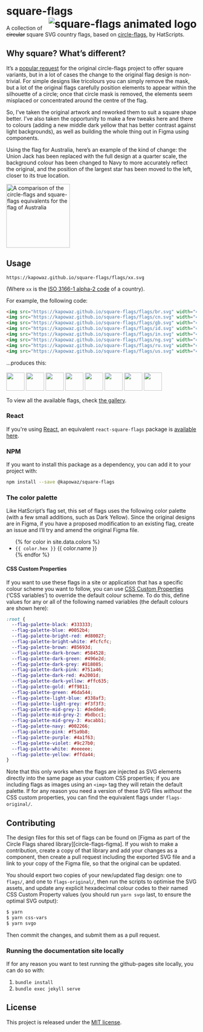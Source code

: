 # square-flags <img src="logo.svg" alt="square-flags animated logo" align="right">

A collection of ~~circular~~ square SVG country flags, based on
[circle-flags][circle-flags], by HatScripts.

## Why square? What’s different?

It’s a [popular request][circle-flags-issues] for the original circle-flags
project to offer square variants, but in a lot of cases the change to the
original flag design is non-trivial. For simple designs like tricolours you can
simply remove the mask, but a lot of the original flags carefully position
elements to appear within the silhouette of a circle; once that circle mask is
removed, the elements seem misplaced or concentrated around the centre of the
flag.

So, I’ve taken the original artwork and reworked them to suit a square shape
better. I’ve also taken the opportunity to make a few tweaks here and there to
colours (adding a new middle dark yellow that has better contrast against light
backgrounds), as well as building the whole thing out in Figma using components.

Using the flag for Australia, here’s an example of the kind of change: the Union
Jack has been replaced with the full design at a quarter scale, the background
colour has been changed to Navy to more accurately reflect the original, and the
position of the largest star has been moved to the left, closer to its true
location.

<img src="https://kapowaz.github.io/square-flags/images/au-comparison.svg" width="168" alt="A comparison of the circle-flags and square-flags equivalents for the flag of Australia" />

## Usage

```text
https://kapowaz.github.io/square-flags/flags/xx.svg
```

(Where `xx` is the [ISO 3166-1 alpha-2 code][iso-3166-1] of a country).

For example, the following code:

```html
<img src="https://kapowaz.github.io/square-flags/flags/br.svg" width="48" />
<img src="https://kapowaz.github.io/square-flags/flags/cn.svg" width="48" />
<img src="https://kapowaz.github.io/square-flags/flags/gb.svg" width="48" />
<img src="https://kapowaz.github.io/square-flags/flags/id.svg" width="48" />
<img src="https://kapowaz.github.io/square-flags/flags/in.svg" width="48" />
<img src="https://kapowaz.github.io/square-flags/flags/ng.svg" width="48" />
<img src="https://kapowaz.github.io/square-flags/flags/ru.svg" width="48" />
<img src="https://kapowaz.github.io/square-flags/flags/us.svg" width="48" />
```

...produces this:<br/><br/>
<img src="https://kapowaz.github.io/square-flags/flags/br.svg" width="48">
<img src="https://kapowaz.github.io/square-flags/flags/cn.svg" width="48">
<img src="https://kapowaz.github.io/square-flags/flags/gb.svg" width="48">
<img src="https://kapowaz.github.io/square-flags/flags/id.svg" width="48">
<img src="https://kapowaz.github.io/square-flags/flags/in.svg" width="48">
<img src="https://kapowaz.github.io/square-flags/flags/ng.svg" width="48">
<img src="https://kapowaz.github.io/square-flags/flags/ru.svg" width="48">
<img src="https://kapowaz.github.io/square-flags/flags/us.svg" width="48">

To view all the available flags, check [the gallery][gallery].

### React

If you're using [React](https://reactjs.org), an equivalent `react-square-flags`
package is [available here][react-square-flags].

### NPM

If you want to install this package as a dependency, you can add it to your
project with:

```sh
npm install --save @kapowaz/square-flags
```

### The color palette

Like HatScript’s flag set, this set of flags uses the following color palette
(with a few small additions, such as Dark Yellow). Since the original designs
are in Figma, if you have a proposed modification to an existing flag, create an
issue and I’ll try and amend the original Figma file.

<ul class="colors">
{% for color in site.data.colors %}
  <li>
    <span class="color-marker" style="background-color: {{ color.hex }};"></span>
    <code>{{ color.hex }}</code> {{ color.name }}
  </li>
{% endfor %}
</ul>

#### CSS Custom Properties

If you want to use these flags in a site or application that has a specific
colour scheme you want to follow, you can use [CSS Custom Properties][css-custom-properties]
(‘CSS variables’) to override the default colour scheme. To do this, define
values for any or all of the following named variables (the default colours are
shown here):

```css
:root {
  --flag-palette-black: #333333;
  --flag-palette-blue: #0052b4;
  --flag-palette-bright-red: #d80027;
  --flag-palette-bright-white: #fcfcfc;
  --flag-palette-brown: #85693d;
  --flag-palette-dark-brown: #584528;
  --flag-palette-dark-green: #496e2d;
  --flag-palette-dark-grey: #818085;
  --flag-palette-dark-pink: #751a46;
  --flag-palette-dark-red: #a2001d;
  --flag-palette-dark-yellow: #ffc635;
  --flag-palette-gold: #ff9811;
  --flag-palette-green: #6da544;
  --flag-palette-light-blue: #338af3;
  --flag-palette-light-grey: #f3f3f3;
  --flag-palette-mid-grey-1: #dedde0;
  --flag-palette-mid-grey-2: #bdbcc1;
  --flag-palette-mid-grey-3: #acabb1;
  --flag-palette-navy: #002266;
  --flag-palette-pink: #f5a9b8;
  --flag-palette-purple: #4a1f63;
  --flag-palette-violet: #9c27b0;
  --flag-palette-white: #eeeeee;
  --flag-palette-yellow: #ffda44;
}
```

Note that this only works when the flags are injected as SVG elements directly
into the same page as your custom CSS properties; if you are including flags as
images using an `<img>` tag they will retain the default palette. If for any
reason you need a version of these SVG files _without_ the CSS custom
properties, you can find the equivalent flags under `flags-original/`.

## Contributing

The design files for this set of flags can be found on [Figma as part of the
Circle Flags shared library][circle-flags-figma]. If you wish to make a
contribution, create a copy of that library and add your changes as a component,
then create a pull request including the exported SVG file and a link to your
copy of the Figma file, so that the original can be updated.

You should export two copies of your new/updated flag design: one to `flags/`,
and one to `flags-original/`, then run the scripts to optimise the SVG assets,
and update any explicit hexadecimal colour codes to their named CSS Custom
Property values (you should run `yarn svgo` last, to ensure the optimal SVG
output):

```sh
$ yarn
$ yarn css-vars
$ yarn svgo
```

Then commit the changes, and submit them as a pull request.

### Running the documentation site locally

If for any reason you want to test running the github-pages site locally, you
can do so with:

1. `bundle install`
2. `bundle exec jekyll serve`

## License

This project is released under the [MIT license](LICENSE.md).

[circle-flags]: https://github.com/HatScripts/circle-flags
[circle-flags-issues]: https://github.com/HatScripts/circle-flags/issues?q=is%3Aissue+is%3Aopen+square
[iso-3166-1]: https://www.iso.org/obp/ui/#search/code/
[gallery]: https://kapowaz.github.io/square-flags/gallery
[react]: https://reactjs.org
[svgo]: https://github.com/svg/svgo
[figma]: https://www.figma.com/community/file/1295802738363022628/square-flags
[css-custom-properties]: https://developer.mozilla.org/en-US/docs/Web/CSS/CSS_cascading_variables/Using_CSS_custom_properties
[react-square-flags]: https://www.npmjs.com/package/react-square-flags
